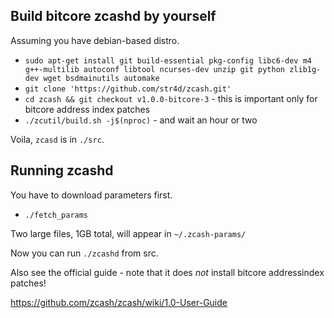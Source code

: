 Build bitcore zcashd by yourself
------------------------

Assuming you have debian-based distro.

* `sudo apt-get install git build-essential pkg-config libc6-dev m4 g++-multilib autoconf libtool ncurses-dev unzip git python zlib1g-dev wget bsdmainutils automake`
* `git clone 'https://github.com/str4d/zcash.git'`
* `cd zcash && git checkout v1.0.0-bitcore-3` - this is important only for bitcore address index patches
* `./zcutil/build.sh -j$(nproc)` - and wait an hour or two

Voila, `zcasd` is in `./src`.

Running zcashd
--------------
You have to download parameters first.

* `./fetch_params`

Two large files, 1GB total, will appear in `~/.zcash-params/`

Now you can run `./zcashd` from src.

Also see the official guide - note that it does *not* install bitcore addressindex patches!

https://github.com/zcash/zcash/wiki/1.0-User-Guide
